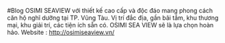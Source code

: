 #Blog
OSIMI SEAVIEW với thiết kế cao cấp và độc đáo mang phong cách căn hộ nghĩ dưỡng tại TP. Vũng Tàu. Vị trí đắc địa, gần bãi tắm, khu thương mại, khu giải trí, các tiện ích sẵn có. OSIMI SEA VIEW sẽ là lựa chọn hoàn hảo. Website : http://osimiseaview.vn/
